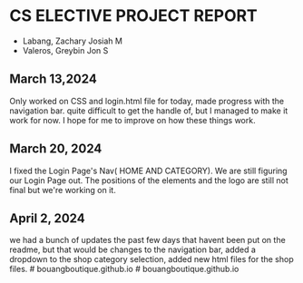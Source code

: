 # CS ELECTIVE PROJECT REPORT
- Labang, Zachary Josiah M
- Valeros, Greybin Jon S

 ## March 13,2024
Only worked on CSS and login.html file for today, made progress with the navigation bar. quite difficult to get the handle of, but I managed to make it work for now. I hope for me to improve on how these things work.

 ## March 20, 2024
 I fixed the Login Page's Nav( HOME AND CATEGORY). We are still figuring our Login Page out. The positions of the elements and the logo are still not final but we're working on it. 

## April 2, 2024
we had a bunch of updates the past few days that havent been put on the readme, but that would be changes to the navigation bar, added a dropdown to the shop category selection, added new html files for the shop files.
#   b o u a n g b o u t i q u e . g i t h u b . i o  
 #   b o u a n g b o u t i q u e . g i t h u b . i o  
 